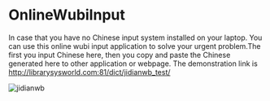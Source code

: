 # OnlineWubiInput

In case that you have no Chinese input system installed on your laptop. You can use this online wubi input application to solve your urgent problem.The first you input Chinese here, then you copy and paste the Chinese generated here to other application or webpage.
The demonstration link is http://librarysysworld.com:81/dict/jidianwb_test/

![jidianwb](https://user-images.githubusercontent.com/20071142/188939246-4f67a47e-918f-418f-90a5-67c76f2db55b.png)
